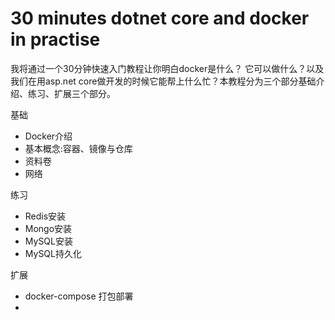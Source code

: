 # 30 minutes dotnet core and docker in practise

我将通过一个30分钟快速入门教程让你明白docker是什么？ 它可以做什么？以及我们在用asp.net core做开发的时候它能帮上什么忙？本教程分为三个部分基础介绍、练习、扩展三个部分。

基础

* Docker介绍
* 基本概念:容器、镜像与仓库
* 资料卷
* 网络

练习 

* Redis安装
* Mongo安装
* MySQL安装
* MySQL持久化 

扩展 

* docker-compose 打包部署
* 


## 





